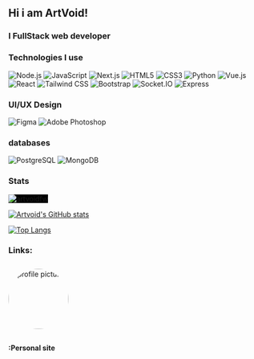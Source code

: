 <h2>Hi i am ArtVoid!</h2>
<h3>I FullStack web developer</h3>

### Technologies I use

![Node.js](https://img.shields.io/badge/Node.js-%23323330.svg?style=for-the-badge&logo=node.js&logoColor=green)
![JavaScript](https://img.shields.io/badge/javascript-%23323330.svg?style=for-the-badge&logo=javascript&logoColor=%23F7DF1E)
![Next.js](https://img.shields.io/badge/Next.js-%23323330.svg?style=for-the-badge&logo=next.js&logoColor=white)
![HTML5](https://img.shields.io/badge/html5-%23E34F26.svg?style=for-the-badge&logo=html5&logoColor=white)
![CSS3](https://img.shields.io/badge/css3-%231572B6.svg?style=for-the-badge&logo=css3&logoColor=white)
![Python](https://img.shields.io/badge/Python-%23323330.svg?style=for-the-badge&logo=python&logoColor=%23FFD43B)
![Vue.js](https://img.shields.io/badge/Vue.js-%2335495e.svg?style=for-the-badge&logo=vue.js&logoColor=%234FC08D)
![React](https://img.shields.io/badge/React-%2320232a.svg?style=for-the-badge&logo=react&logoColor=%2361DAFB)
![Tailwind CSS](https://img.shields.io/badge/TailwindCSS-%2306B6D4.svg?style=for-the-badge&logo=tailwind-css&logoColor=white)
![Bootstrap](https://img.shields.io/badge/Bootstrap-%23563D7C.svg?style=for-the-badge&logo=bootstrap&logoColor=white)
![Socket.IO](https://img.shields.io/badge/Socket.IO-%23000000.svg?style=for-the-badge&logo=socket.io&logoColor=white)
![Express](https://img.shields.io/badge/express-%231572B6.svg?style=for-the-badge&logo=express&logoColor=white)

### UI/UX Design
![Figma](https://img.shields.io/badge/Figma-%23F24E1E.svg?style=for-the-badge&logo=figma&logoColor=white)
![Adobe Photoshop](https://img.shields.io/badge/Adobe%20Photoshop-%23001E36.svg?style=for-the-badge&logo=adobe-photoshop&logoColor=%2331A8FF)

### databases
![PostgreSQL](https://img.shields.io/badge/PostgreSQL-%23336791.svg?style=for-the-badge&logo=postgresql&logoColor=white)
![MongoDB](https://img.shields.io/badge/MongoDB-%2347A248.svg?style=for-the-badge&logo=mongodb&logoColor=white)

### Stats

<p>
  <img align="center" style="background-color: black;" 
       src="https://github-readme-streak-stats.herokuapp.com/?user=artvoidfw&theme=tokyonight" 
       alt="artvoidfw" />
</p>

[![Artvoid's GitHub stats](https://github-readme-stats.vercel.app/api?username=artvoidfw&show_icons=true&theme=tokyonight)](https://artvoid.vercel.app/github)

[![Top Langs](https://github-readme-stats.vercel.app/api/top-langs/?username=artvoidfw&layout=compact&theme=tokyonight)](https://artvoid.vercel.app/instagram)

<h3>Links:</h3>
<a href="https://voidw.vercel.app/"><img src="https://pbs.twimg.com/media/El6GlYGU4AE2N7l.jpg" style="width: 120px; border-radius: 50%; margin: 10px 0;" alt="profile picture" /></a>
<h4>:Personal site</h4>

